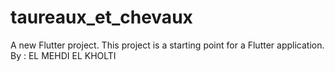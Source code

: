 # taureaux_et_chevaux
A new Flutter project.
This project is a starting point for a Flutter application.
By :
EL MEHDI EL KHOLTI


